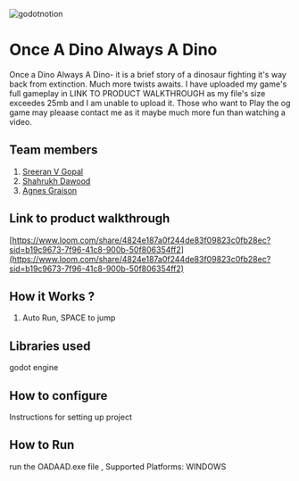 

![godotnotion](https://github.com/user-attachments/assets/45bfa5c9-7e8a-4e64-bde3-a2db95e0762e)



# Once A Dino Always A Dino
Once a Dino Always A Dino- it is a brief story of a dinosaur fighting it's way back from extinction. Much more twists awaits. I have uploaded my game's full gameplay in LINK TO PRODUCT WALKTHROUGH as my file's size exceedes 25mb and I am unable to upload it. Those who want to Play the og game may pleaase contact me as it maybe much more fun than watching a video.
## Team members
1. [Sreeran V Gopal](https://github.com/SR-005)
2. [Shahrukh Dawood](https://github.com/Shakmoot)
3. [Agnes Graison](https://github.com/Agnesgrey04)
## Link to product walkthrough
[https://www.loom.com/share/4824e187a0f244de83f09823c0fb28ec?sid=b19c9673-7f96-41c8-900b-50f806354ff2](https://www.loom.com/share/4824e187a0f244de83f09823c0fb28ec?sid=b19c9673-7f96-41c8-900b-50f806354ff2)
## How it Works ?
1. Auto Run, SPACE to jump
## Libraries used
godot engine
## How to configure
Instructions for setting up project
## How to Run
run the OADAAD.exe file , 
Supported Platforms: WINDOWS
